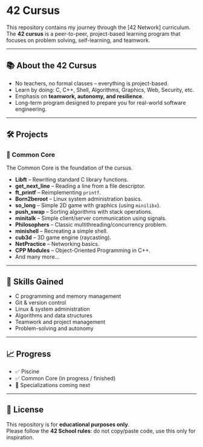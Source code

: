# 42 Cursus

This repository contains my journey through the [42 Network] curriculum.  
The **42 cursus** is a peer-to-peer, project-based learning program that focuses on problem solving, self-learning, and teamwork.  

---

## 📚 About the 42 Cursus
- No teachers, no formal classes – everything is project-based.
- Learn by doing: C, C++, Shell, Algorithms, Graphics, Web, Security, etc.
- Emphasis on **teamwork, autonomy, and resilience**.
- Long-term program designed to prepare you for real-world software engineering.

---

## 🛠️ Projects

### 🌱 Common Core
The Common Core is the foundation of the cursus.

- **Libft** – Rewriting standard C library functions.  
- **get_next_line** – Reading a line from a file descriptor.  
- **ft_printf** – Reimplementing `printf`.  
- **Born2beroot** – Linux system administration basics.  
- **so_long** – Simple 2D game with graphics (using `minilibx`).  
- **push_swap** – Sorting algorithms with stack operations.  
- **minitalk** – Simple client/server communication using signals.  
- **Philosophers** – Classic multithreading/concurrency problem.  
- **minishell** – Recreating a simple shell.  
- **cub3d** – 3D game engine (raycasting).  
- **NetPractice** – Networking basics.  
- **CPP Modules** – Object-Oriented Programming in C++.  
- And many more…

---

## 🌟 Skills Gained
- C programming and memory management  
- Git & version control  
- Linux & system administration  
- Algorithms and data structures  
- Teamwork and project management  
- Problem-solving and autonomy  

---

## 📈 Progress
- ✅ Piscine  
- ✅ Common Core (in progress / finished)  
- 🚀 Specializations coming next  

---

## 📜 License
This repository is for **educational purposes only**.  
Please follow the **42 School rules**: do not copy/paste code, use this only for inspiration.
